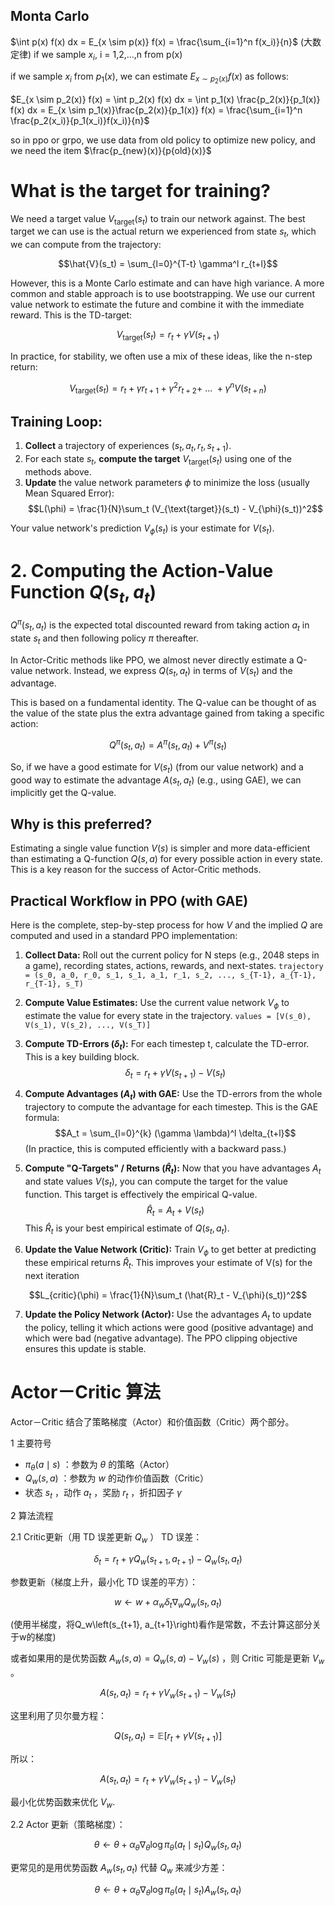## Monta Carlo
$\int p(x) f(x) dx = E_{x \sim p(x)} f(x) = \frac{\sum_{i=1}^n f(x_i)}{n}$ (大数定律) if we sample $x_i$, i = 1,2,...,n from p(x) 

if we sample $x_i$ from $p_1(x)$, we can estimate $E_{x \sim p_2(x)} f(x)$ as follows:  

$E_{x \sim p_2(x)} f(x) = \int p_2(x) f(x) dx = \int p_1(x) \frac{p_2(x)}{p_1(x)} f(x) dx = E_{x \sim p_1(x)}\frac{p_2(x)}{p_1(x)} f(x) = \frac{\sum_{i=1}^n \frac{p_2(x_i)}{p_1(x_i)}f(x_i)}{n}$ 

so in ppo or grpo, we use data from old policy to optimize new policy, and we need the item $\frac{p_{new}(x)}{p{old}(x)}$  

# What is the target for training?

We need a target value $V_{\text{target}}(s_t)$ to train our network against. The best target we can use is the actual return we experienced from state $s_t$, which we can compute from the trajectory:

$$\hat{V}(s_t) = \sum_{l=0}^{T-t} \gamma^l r_{t+l}$$

However, this is a Monte Carlo estimate and can have high variance. A more common and stable approach is to use bootstrapping. We use our current value network to estimate the future and combine it with the immediate reward. This is the TD-target:

$$V_{\text{target}}(s_t) = r_t + \gamma V(s_{t+1})$$

In practice, for stability, we often use a mix of these ideas, like the n-step return:

$$V_{\text{target}}(s_t) = r_t + \gamma r_{t+1} + \gamma^2 r_{t+2} + \ ... \ + \gamma^n V(s_{t+n})$$

## Training Loop:

1.  **Collect** a trajectory of experiences $(s_t, a_t, r_t, s_{t+1})$.
2.  For each state $s_t$, **compute the target** $V_{\text{target}}(s_t)$ using one of the methods above.
3.  **Update** the value network parameters $\phi$ to minimize the loss (usually Mean Squared Error):
    $$L(\phi) = \frac{1}{N}\sum_t (V_{\text{target}}(s_t) - V_{\phi}(s_t))^2$$

Your value network's prediction $V_{\phi}(s_t)$ is your estimate for $V(s_t)$.

# 2. Computing the Action-Value Function $Q(s_t, a_t)$

$Q^{\pi}(s_t, a_t)$ is the expected total discounted reward from taking action $a_t$ in state $s_t$ and then following policy $\pi$ thereafter.

In Actor-Critic methods like PPO, we almost never directly estimate a Q-value network. Instead, we express $Q(s_t, a_t)$ in terms of $V(s_t)$ and the advantage.

This is based on a fundamental identity. The Q-value can be thought of as the value of the state plus the extra advantage gained from taking a specific action:

$$Q^{\pi}(s_t, a_t) = A^{\pi}(s_t, a_t) + V^{\pi}(s_t)$$

So, if we have a good estimate for $V(s_t)$ (from our value network) and a good way to estimate the advantage $A(s_t, a_t)$ (e.g., using GAE), we can implicitly get the Q-value.

## Why is this preferred?
Estimating a single value function $V(s)$ is simpler and more data-efficient than estimating a Q-function $Q(s, a)$ for every possible action in every state. This is a key reason for the success of Actor-Critic methods.

## Practical Workflow in PPO (with GAE)
Here is the complete, step-by-step process for how $V$ and the implied $Q$ are computed and used in a standard PPO implementation:

1.  **Collect Data:** Roll out the current policy for N steps (e.g., 2048 steps in a game), recording states, actions, rewards, and next-states.
    `trajectory = (s_0, a_0, r_0, s_1, s_1, a_1, r_1, s_2, ..., s_{T-1}, a_{T-1}, r_{T-1}, s_T)`

2.  **Compute Value Estimates:** Use the current value network $V_{\phi}$ to estimate the value for every state in the trajectory.
    `values = [V(s_0), V(s_1), V(s_2), ..., V(s_T)]`

3.  **Compute TD-Errors ($\delta_t$):** For each timestep t, calculate the TD-error. This is a key building block.
    $$\delta_t = r_t + \gamma V(s_{t+1}) - V(s_t)$$

4.  **Compute Advantages ($A_t$) with GAE:** Use the TD-errors from the whole trajectory to compute the advantage for each timestep. This is the GAE formula:
    $$A_t = \sum_{l=0}^{k} (\gamma \lambda)^l \delta_{t+l}$$
    (In practice, this is computed efficiently with a backward pass.)

5.  **Compute "Q-Targets" / Returns ($\hat{R}_t$):** Now that you have advantages $A_t$ and state values $V(s_t)$, you can compute the target for the value function. This target is effectively the empirical Q-value.
    $$\hat{R}_t = A_t + V(s_t)$$
    This $\hat{R}_t$ is your best empirical estimate of $Q(s_t, a_t)$.

6.  **Update the Value Network (Critic):** Train $V_{\phi}$ to get better at predicting these empirical returns $\hat{R}_t$. This improves your estimate of V(s) for the next iteration


$$L_{critic}(\phi) = \frac{1}{N}\sum_t (\hat{R}_t - V_{\phi}(s_t))^2$$

7.  **Update the Policy Network (Actor):** Use the advantages $A_t$ to update the policy, telling it which actions were good (positive advantage) and which were bad (negative advantage). The PPO clipping objective ensures this update is stable.

# Actor－Critic 算法
Actor－Critic 结合了策略梯度（Actor）和价值函数（Critic）两个部分。

1 主要符号
- $\pi_\theta(a \mid s)$ ：参数为 $\theta$ 的策略（Actor）
- $Q_w(s, a)$ ：参数为 $w$ 的动作价值函数（Critic）
- 状态 $s_t$ ，动作 $a_t$ ，奖励 $r_t$ ，折扣因子 $\gamma$

2 算法流程

2.1 Critic更新（用 TD 误差更新 $Q_w$ ）
TD 误差：

$$
\delta_t=r_t+\gamma Q_w\left(s_{t+1}, a_{t+1}\right)-Q_w\left(s_t, a_t\right)
$$


参数更新（梯度上升，最小化 TD 误差的平方）：

$$
w \leftarrow w+\alpha_w \delta_t \nabla_w Q_w\left(s_t, a_t\right)
$$

(使用半梯度，将Q_w\left(s_{t+1}, a_{t+1}\right)看作是常数，不去计算这部分关于w的梯度)

或者如果用的是优势函数 $A_w(s, a)=Q_w(s, a)-V_w(s)$ ，则 Critic 可能是更新 $V_w$ 。

$$
A\left(s_t, a_t\right)=r_t+\gamma V_w\left(s_{t+1}\right)-V_w\left(s_t\right)
$$


这里利用了贝尔曼方程：

$$
Q\left(s_t, a_t\right)=\mathbb{E}\left[r_t+\gamma V\left(s_{t+1}\right)\right]
$$


所以：

$$
A\left(s_t, a_t\right)=r_t+\gamma V_w\left(s_{t+1}\right)-V_w\left(s_t\right)
$$

最小化优势函数来优化 $V_w$.

2.2 Actor 更新（策略梯度）：

$$
\theta \leftarrow \theta+\alpha_\theta \nabla_\theta \log \pi_\theta\left(a_t \mid s_t\right) Q_w\left(s_t, a_t\right)
$$


更常见的是用优势函数 $A_w\left(s_t, a_t\right)$ 代替 $Q_w$ 来减少方差：

$$
\theta \leftarrow \theta+\alpha_\theta \nabla_\theta \log \pi_\theta\left(a_t \mid s_t\right) A_w\left(s_t, a_t\right)
$$
